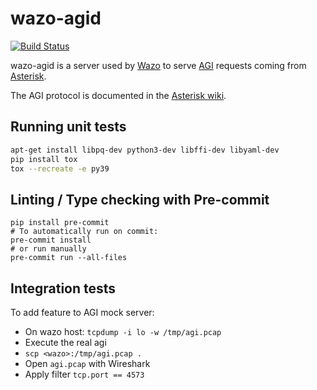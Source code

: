 # wazo-agid

[![Build Status](https://jenkins.wazo.community/buildStatus/icon?job=wazo-agid)](https://jenkins.wazo.community/job/wazo-agid)

wazo-agid is a server used by [Wazo](http://wazo.community) to serve
[AGI](https://wiki.asterisk.org/wiki/pages/viewpage.action?pageId=32375589) requests coming from
[Asterisk](http://asterisk.org).

The AGI protocol is documented in the [Asterisk wiki](https://wiki.asterisk.org/wiki/display/AST/Asterisk+18+AGI+Commands).

## Running unit tests

```bash
apt-get install libpq-dev python3-dev libffi-dev libyaml-dev
pip install tox
tox --recreate -e py39
```

## Linting / Type checking with Pre-commit
```shell
pip install pre-commit
# To automatically run on commit:
pre-commit install
# or run manually
pre-commit run --all-files
```

## Integration tests

To add feature to AGI mock server:

* On wazo host: `tcpdump -i lo -w /tmp/agi.pcap`
* Execute the real agi
* `scp <wazo>:/tmp/agi.pcap .`
* Open `agi.pcap` with Wireshark
* Apply filter `tcp.port == 4573`
